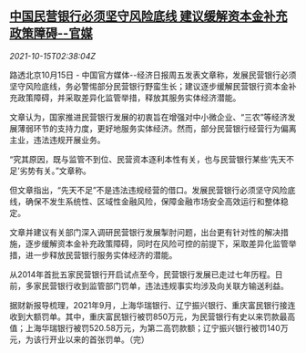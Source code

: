 <!--1634266862000-->
[中国民营银行必须坚守风险底线 建议缓解资本金补充政策障碍--官媒](https://cn.reuters.com/article/china-media-private-banks-risk-1015-idCNKBS2H507A)
------

<div><i>2021-10-15T02:38:04Z</i></div><p>路透北京10月15日 - 中国官方媒体--经济日报周五发表文章称，发展民营银行必须坚守风险底线，务必警惕部分民营银行野蛮生长；建议逐步缓解民营银行资本金补充政策障碍，并采取差异化监管举措，释放其服务实体经济潜能。</p><p>文章认为，国家推进民营银行发展的初衷旨在增强对中小微企业、“三农”等经济发展薄弱环节的支持力度，更好地服务实体经济。然而，部分民营银行经营行为偏离主业，违法违规开展业务。</p><p>“究其原因，既与监管不到位、民营资本逐利本性有关，也与民营银行某些‘先天不足’劣势有关。”文章称。</p><p>但文章指出，“先天不足”不是违法违规经营的借口。发展民营银行必须坚守风险底线，确保不发生系统性、区域性金融风险，保障金融市场安全高效运行和整体稳定。</p><p>文章并建议有关部门深入调研民营银行发展掣肘问题，出台更有针对性的解决措施，逐步缓解资本金补充政策障碍，同时在风险可控的前提下，采取差异化监管举措，进一步释放民营银行服务实体经济的潜能。</p><p>从2014年首批五家民营银行开启试点至今，民营银行发展已走过七年历程。日前，多家民营银行收到监管部门罚单，违法违规事实均涉及向关联方输送利益。</p><p>据财新报导梳理，2021年9月，上海华瑞银行、辽宁振兴银行、重庆富民银行接连收到大额罚单。其中，重庆富民银行被罚850万元，为民营银行有史以来罚款最高值；上海华瑞银行被罚520.58万元，为第二高罚款额；辽宁振兴银行被罚140万元，为该行开业以来的首张罚单。（完）</p>

